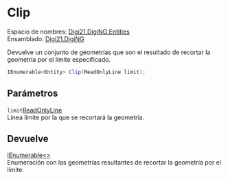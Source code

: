 # Clip

Espacio de nombres: [Digi21.DigiNG.Entities](https://app.gitbook.com/@digi21/s/ayuda-de-digi21/~/drafts/-MXR80mySoUUhqygVNjW/digi3d-net/programacion/.net/referencia/digi21.diging/digi21.diging.entities)   
Ensamblado: [Digi21.DigiNG](https://app.gitbook.com/@digi21/s/ayuda-de-digi21/~/drafts/-MXR80mySoUUhqygVNjW/digi3d-net/programacion/.net/referencia/digi21.diging)​‌

Devuelve un conjunto de geometrías que son el resultado de recortar la geometría por el límite especificado.

```csharp
IEnumerable<Entity> Clip(ReadOnlyLine limit);‌
```

## Parámetros

`limit`[ReadOnlyLine](../../readonlyline.md)  
Línea límite por la que se recortará la geometría.

## Devuelve

[IEnumerable&lt;&gt;](https://docs.microsoft.com/en-us/dotnet/api/system.collections.generic.ienumerable-1?view=net-5.0)  
Enumeración con las geometrías resultantes de recortar la geometría por el límite.



